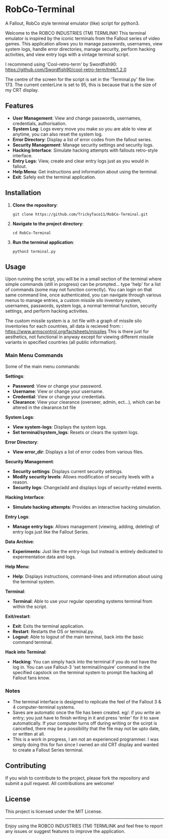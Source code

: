 # RobCo-Terminal
A Fallout, RobCo style terminal emulator (like) script for python3.

Welcome to the ROBCO INDUSTRIES (TM) TERMLINK! This terminal emulator is inspired by the iconic terminals from the Fallout series of video games. This application allows you to manage passwords, usernames, view system logs, handle error directories, manage security, perform hacking activities, and view entry logs with a vintage terminal script.

I recommend using 'Cool-retro-term' by Swordfish90: https://github.com/Swordfish90/cool-retro-term/tree/1.2.0

The centre of the screen for the script is set in the 'Terminal.py' file line: 173.
The current centerLine is set to 95, this is because that is the size of my CRT display.

## Features

- **User Management**: View and change passwords, usernames, credentials, authorisation.
- **System Log**: Logs every move you make so you are able to view at anytime, you can also reset the system log.
- **Error Directory**: Display a list of error codes from the fallout series.
- **Security Management**: Manage security settings and security logs.
- **Hacking Interface**: Simulate hacking attempts with fallouts retro-style interface.
- **Entry Logs**: View, create and clear entry logs just as you would in fallout.
- **Help Menu**: Get instructions and information about using the terminal.
- **Exit**: Safely exit the terminal application.

## Installation

1. **Clone the repository**:
   ```
   git clone https://github.com/TrickyTaco11/RobCo-Terminal.git
   ```
2. **Navigate to the project directory**:
   ```
   cd RobCo-Terminal
   ```
3. **Run the terminal application**:
   ```
   python3 terminal.py
   ```

## Usage

Upon running the script, you will be in a small section of the terminal where simple commands (still in progress) can be prompted... type 'help' for a list of commands (some may not function correctly). You can login on that same command line, once authenticated, you can navigate through various menus to manage entries, a custom missile silo inventory system, usernames, passwords, system logs, a normal terminal function, security settings, and perform hacking activities.

The custom missile system is a .txt file with a graph of missile silo inventories for each countries, all data is recieved from: : https://www.armscontrol.org/factsheets/missiles
This is there just for aesthetics, not functional in anyway except for viewing different missile variants in specified countries (all public information).

### Main Menu Commands
Some of the main menu commands:

**Settings**:
- **Password**: View or change your password.
- **Username**: View or change your username.
- **Credential**: View or change your credentials.
- **Clearance**: View your clearance (overseer, admin, ect...), which can be altered in the clearance.txt file

**System Logs**:
- **View system-logs**: Displays the system logs.
- **Set terminal/system_logs**: Resets or clears the system logs.

**Error Directory**:
- **View error_dir**: Displays a list of error codes from various files.

**Security Management**:
- **Security settings**: Displays current security settings.
- **Modify security levels**: Allows modification of security levels with a reason.
- **Security logs**: Change/add and displays logs of security-related events.

**Hacking Interface**:
- **Simulate hacking attempts**: Provides an interactive hacking simulation.

**Entry Logs**:
- **Manage entry logs**: Allows management (viewing, adding, deleting) of entry logs just like the Fallout Series.

**Data Archive**:
- **Experiments**: Just like the entry-logs but instead is entirely dedicated to expermentation data and logs.

**Help Menu**:
- **Help**: Displays instructions, command-lines and information about using the terminal system.

**Terminal**:
- **Terminal**: Able to use your regular operating systems terminal from within the script.

**Exit/restart**: 
- **Exit**: Exits the terminal application.
- **Restart**: Restarts the OS or terminal.py.
- **Logout**: Able to logout of the main terminal, back into the basic command terminal.

**Hack into Terminal**:
- **Hacking**: You can simply hack into the terminal if you do not have the log in. You can use Fallout-3 'set terminal/inquire' command in the specified capslock on the terminal system to prompt the hacking all Fallout fans know. 

### Notes

- The terminal interface is designed to replicate the feel of the Fallout 3 & 4 computer-terminal systems.
- Saves are automatic once the file has been created. eg/: if you write an entry; you just have to finish writing in it and press 'enter' for it to save automatically. If your computer turns off during writing or the scirpt is cancelled, there may be a possibility that the file may not be upto date, or written at all.
- This is a work in progress, I am not an experienced programmer. I was simply doing this for fun since I owned an old CRT display and wanted to create a Fallout Series terminal.

## Contributing

If you wish to contribute to the project, please fork the repository and submit a pull request. All contributions are welcome!

## License

This project is licensed under the MIT License.

---

Enjoy using the ROBCO INDUSTRIES (TM) TERMLINK and feel free to report any issues or suggest features to improve the application.
